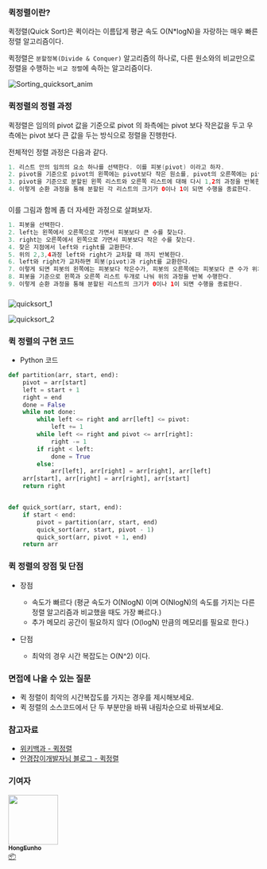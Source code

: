 ### 퀵정렬이란?

퀵정렬(Quick Sort)은 퀵이라는 이름답게 평균 속도 O(N*logN)을 자랑하는 매우 빠른 정렬 알고리즘이다.

퀵정렬은 `분할정복(Divide & Conquer)` 알고리즘의 하나로, 다른 원소와의 비교만으로 정렬을 수행하는 `비교 정렬`에 속하는 알고리즘이다.

![Sorting_quicksort_anim](/img/algorithms/quick_sort/Sorting_quicksort_anim.gif)

####

### 퀵정렬의 정렬 과정

퀵정렬은 임의의 pivot 값을 기준으로 pivot 의 좌측에는 pivot 보다 작은값을 두고 우측에는 pivot 보다 큰 값을 두는  방식으로 정렬을 진행한다.

전체적인 정렬 과정은 다음과 같다.

```java
1. 리스트 안의 임의의 요소 하나를 선택한다. 이를 피봇(pivot) 이라고 하자.
2. pivot을 기준으로 pivot의 왼쪽에는 pivot보다 작은 원소를, pivot의 오른쪽에는 pivot보다 큰 원소를 배치한다.
3. pivot을 기준으로 분할된 왼쪽 리스트와 오른쪽 리스트에 대해 다시 1,2의 과정을 반복한다.
4. 이렇게 순환 과정을 통해 분할된 각 리스트의 크기가 0이나 1이 되면 수행을 종료한다.
```

###


이를 그림과 함께 좀 더 자세한 과정으로 살펴보자.
```java
1. 피봇을 선택한다.
2. left는 왼쪽에서 오른쪽으로 가면서 피봇보다 큰 수를 찾는다.
3. right는 오른쪽에서 왼쪽으로 가면서 피봇보다 작은 수를 찾는다.
4. 찾은 지점에서 left와 right를 교환한다.
5. 위의 2,3,4과정 left와 right가 교차할 때 까지 반복한다.
6. left와 right가 교차하면 피봇(pivot)과 right를 교환한다.
7. 이렇게 되면 피봇의 왼쪽에는 피봇보다 작은수가, 피봇의 오른쪽에는 피봇보다 큰 수가 위치한다.
8. 피봇을 기준으로 왼쪽과 오른쪽 리스트 두개로 나눠 위의 과정을 반복 수행한다.
9. 이렇게 순환 과정을 통해 분할된 리스트의 크기가 0이나 1이 되면 수행을 종료한다.
```


###


![quicksort_1](/img/algorithms/quick_sort/quicksort_1.png)

![quicksort_2](/img/algorithms/quick_sort/quicksort_2.png)

###

### 퀵 정렬의 구현 코드

- Python 코드

```python
def partition(arr, start, end):
    pivot = arr[start]
    left = start + 1
    right = end
    done = False
    while not done:
        while left <= right and arr[left] <= pivot:
            left += 1
        while left <= right and pivot <= arr[right]:
            right -= 1
        if right < left:
            done = True
        else:
            arr[left], arr[right] = arr[right], arr[left]
    arr[start], arr[right] = arr[right], arr[start]
    return right


def quick_sort(arr, start, end):
    if start < end:
        pivot = partition(arr, start, end)
        quick_sort(arr, start, pivot - 1)
        quick_sort(arr, pivot + 1, end)
    return arr
```



###

### 퀵 정렬의 장점 및 단점

- 장점
  - 속도가 빠르다 (평균 속도가 O(NlogN) 이며 O(NlogN)의 속도를 가지는 다른 정렬 알고리즘과 비교했을 때도 가장 빠르다.)
  - 추가 메모리 공간이 필요하지 않다 (O(logN) 만큼의 메모리를 필요로 한다.)

- 단점
  - 최악의 경우 시간 복잡도는 O(N^2) 이다.



###

### 면접에 나올 수 있는 질문

- 퀵 정렬이 최악의 시간복잡도를 가지는 경우를 제시해보세요.
- 퀵 정렬의 소스코드에서 단 두 부분만을 바꿔 내림차순으로 바꿔보세요.



###

### 참고자료

- [위키백과 - 퀵정렬](https://ko.wikipedia.org/wiki/%ED%80%B5_%EC%A0%95%EB%A0%AC#%EC%95%8C%EA%B3%A0%EB%A6%AC%EC%A6%98)
- [안경잡이개발자님 블로그 - 퀵정렬](https://blog.naver.com/ndb796/221226813382)

###

### 기여자

<td align="center"><a href="http://hongcoding.tistory.com"><img src="https://avatars.githubusercontent.com/u/46186664?v=4?s=100" width="100px;" alt=""/><br /><sub><b>HongEunho</b></sub></a><br /><a href="#platform-HongEunho" title="Packaging/porting to new platform">📦</a></td>

